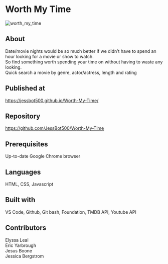 # Worth My Time

![worth_my_time](https://user-images.githubusercontent.com/65085372/87259934-5c2e2580-c474-11ea-8e0d-4afa08266b62.png)

## About
Date/movie nights would be so much better if we didn’t have to spend an hour looking for a movie or show to watch. <br>
So find something worth spending your time on without having to waste any looking. <br>
Quick search a movie by genre, actor/actress, length and rating <br>


## Published at
https://jessbot500.github.io/Worth-My-Time/

## Repository
https://github.com/JessBot500/Worth-My-Time

## Prerequisites
Up-to-date Google Chrome browser

## Languages
HTML, CSS, Javascript

## Built with
VS Code, Github, Git bash, Foundation, TMDB API, Youtube API

## Contributors
Elyssa Leal <br>
Eric Yarbrough <br>
Jesus Boone <br>
Jessica Bergstrom <br>